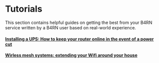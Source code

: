 # Tutorials

This section contains helpful guides on getting the best from your B4RN service written by a B4RN user based on real-world experience.

#### [Installing a UPS: How to keep your router online in the event of a power cut](ups/)
#### [Wirless mesh systems: extending your Wifi around your house](extenders/)